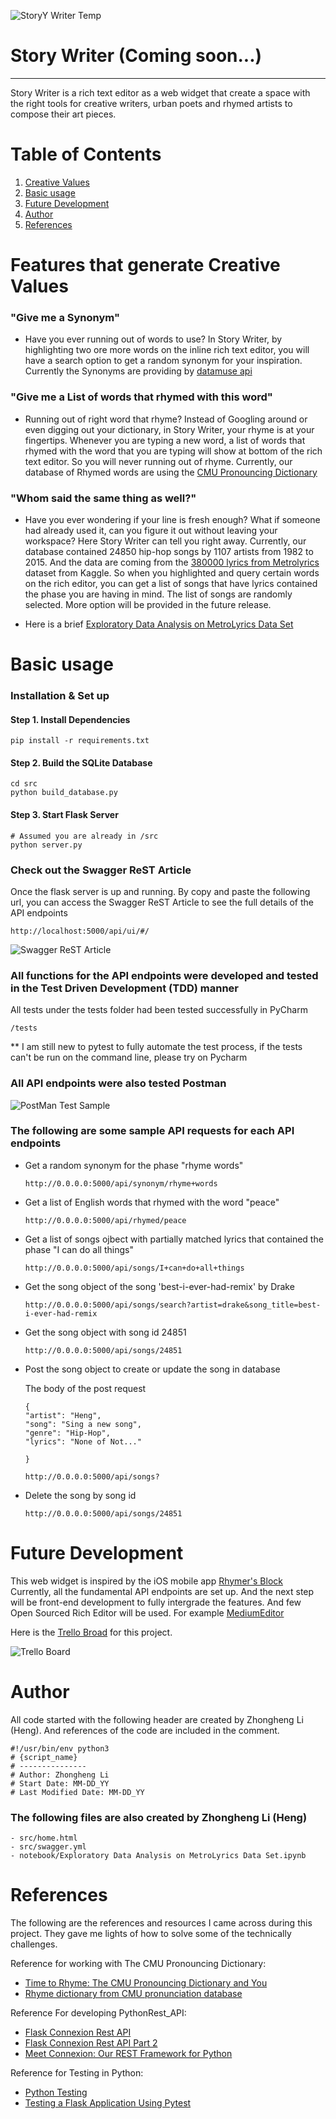 ![StoryY Writer Temp](Doc_Images/Story_writer_home_Screen_Temp.png?raw=true "StoryY Writer Temp Home Screen")

# Story Writer (Coming soon...)
-----------------
Story Writer is a rich text editor as a web widget that create a space with the right tools for creative writers, urban poets and rhymed artists to compose their art pieces.  


# Table of Contents
1. [Creative Values](README.md#creative-values)
2. [Basic usage](README.md#basic-usage)
3. [Future Development](README.md#future-development)
4. [Author](README.md#author)
5. [References](README.md#references)


# Features that generate Creative Values

### "Give me a Synonym" 
  - Have you ever running out of words to use? In Story Writer, by highlighting two ore more words on the inline rich text editor, you will have a search option to get a random synonym for your inspiration. Currently the Synonyms are providing by [datamuse api](https://www.datamuse.com/api/) 

  
### "Give me a List of words that rhymed with this word" 
  - Running out of right word that rhyme? Instead of Googling around or even digging out your dictionary, in Story Writer, your rhyme is at your fingertips. Whenever you are typing a new word, a list of words that rhymed with the word that you are typing will show at bottom of the rich text editor. So you will never running out of rhyme. Currently, our database of Rhymed words are using the [CMU Pronouncing Dictionary](http://www.speech.cs.cmu.edu/cgi-bin/cmudict#about)
  

  
 ### "Whom said the same thing as well?" 
  - Have you ever wondering if your line is fresh enough? What if someone had already used it, can you figure it out without leaving your workspace? Here Story Writer can tell you right away. Currently, our database contained 24850 hip-hop songs by 1107 artists from 1982 to 2015. And the data are coming from the [380000 lyrics from Metrolyrics](https://www.kaggle.com/gyani95/380000-lyrics-from-metrolyrics) dataset from Kaggle. So when you highlighted and query certain words on the rich editor, you can get a list of songs that have lyrics contained the phase you are having in mind. The list of songs are randomly selected. More option will be provided in the future release. 

  - Here is a brief [Exploratory Data Analysis on MetroLyrics Data Set](https://github.com/heng2j/Story_Writer/blob/master/notebook/Exploratory%20Data%20Analysis%20on%20MetroLyrics%20Data%20Set.ipynb) 

  


# Basic usage

### Installation & Set up

#### Step 1. Install Dependencies 

    pip install -r requirements.txt

#### Step 2. Build the SQLite Database
    cd src
    python build_database.py 

#### Step 3. Start Flask Server
    # Assumed you are already in /src
    python server.py
    
### Check out the Swagger ReST Article  
  Once the flask server is up and running. By copy and paste the following url, you can access the Swagger ReST Article to see the full details of the API endpoints
  
    http://localhost:5000/api/ui/#/
 
 
 ![Swagger ReST Article](Doc_Images/Swagger%20ReST%20Article.png?raw=true "Swagger ReST Article ")
 
 
### All functions for the API endpoints were developed and tested in the Test Driven Development (TDD) manner
  All tests under the tests folder had been tested successfully in PyCharm
  
    /tests 
    
   ** I am still new to pytest to fully automate the test process, if the tests can't be run on the command line, please try on Pycharm

### All API endpoints were also tested Postman

  ![PostMan Test Sample ](Doc_Images/song_search_Postman_test.png?raw=true "PostMan Test Sample for song seraching with song title and artist name")
  
### The following are some sample API requests for each API endpoints

 - Get a random synonym for the phase "rhyme words"
       
       http://0.0.0.0:5000/api/synonym/rhyme+words

 - Get a list of English words that rhymed with the word "peace" 
       
       http://0.0.0.0:5000/api/rhymed/peace
       
  - Get a list of songs ojbect with partially matched lyrics that contained the phase "I can do all things" 
       
        http://0.0.0.0:5000/api/songs/I+can+do+all+things
         
  - Get the song object of the song 'best-i-ever-had-remix' by Drake
       
        http://0.0.0.0:5000/api/songs/search?artist=drake&song_title=best-i-ever-had-remix
        
  - Get the song object with song id 24851
        
        http://0.0.0.0:5000/api/songs/24851
        
           
  - Post the song object to create or update the song in database
  
    The body of the post request
  
        {
        "artist": "Heng",
        "song": "Sing a new song",
        "genre": "Hip-Hop",
        "lyrics": "None of Not..."
	
        }
        
        http://0.0.0.0:5000/api/songs?
        
  - Delete the song by song id
        
        http://0.0.0.0:5000/api/songs/24851
        

 # Future Development
 
 This web widget is inspired by the iOS mobile app [Rhymer's Block](https://appsite.skygear.io/rhymer_s_block/)
 Currently, all the fundamental API endpoints are set up. And the next step will be front-end development to fully intergrade the features. And few Open Sourced Rich Editor will be used. For example [MediumEditor](https://github.com/yabwe/medium-editor)
 
 Here is the [Trello Broad](https://trello.com/b/yZ2EeRUG/storywriter) for this project. 
 
  ![Trello Board](Doc_Images/Trello_board.png?raw=true "Trello Board")
 
 
 
 # Author
 All code started with the following header are created by Zhongheng Li (Heng). And references of the code are included in the comment.
 
    #!/usr/bin/env python3
    # {script_name}
    # ---------------
    # Author: Zhongheng Li
    # Start Date: MM-DD_YY
    # Last Modified Date: MM-DD_YY
 
 ### The following files are also created by Zhongheng Li (Heng)
    - src/home.html
    - src/swagger.yml
    - notebook/Exploratory Data Analysis on MetroLyrics Data Set.ipynb

    
 # References
 
 The following are the references and resources I came across during this project. They gave me lights of how to solve some of the technically challenges.
 
 Reference for working with The CMU Pronouncing Dictionary:
- [Time to Rhyme: The CMU Pronouncing Dictionary and You](https://www.youtube.com/watch?v=W0pdPNh86H0)
- [Rhyme dictionary from CMU pronunciation database](https://stackoverflow.com/questions/15822832/rhyme-dictionary-from-cmu-pronunciation-database)

Reference For developing PythonRest_API: 
- [Flask Connexion Rest API](https://realpython.com/flask-connexion-rest-api/)
- [Flask Connexion Rest API Part 2](https://realpython.com/flask-connexion-rest-api-part-2/)
- [Meet Connexion: Our REST Framework for Python](https://jobs.zalando.com/tech/blog/meet-connexion-our-rest-framework-for-python/?gh_src=4n3gxh1)


Reference for Testing in Python:
- [Python Testing](https://realpython.com/python-testing/)
- [Testing a Flask Application Using Pytest](https://www.patricksoftwareblog.com/testing-a-flask-application-using-pytest/)

